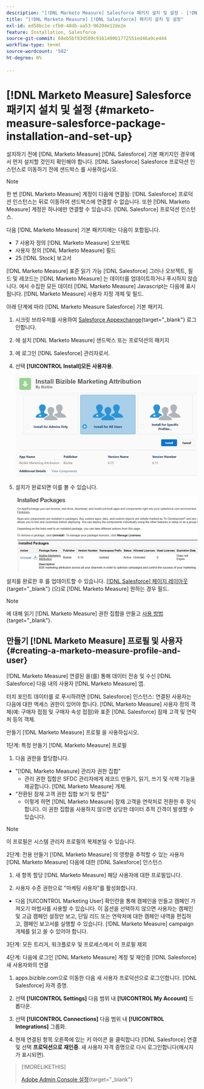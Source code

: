 ```yaml
---
description: "[!DNL Marketo Measure] Salesforce 패키지 설치 및 설정 - [!DNL Marketo Measure] - 제품 설명서"
title: "[!DNL Marketo Measure] [!DNL Salesforce] 패키지 설치 및 설정"
exl-id: ed58bc1e-cfb0-48db-aa53-96204e12de2e
feature: Installation, Salesforce
source-git-commit: 68eb5bf83d589c9161490b1772551ed46a9ce444
workflow-type: tm+mt
source-wordcount: '502'
ht-degree: 0%

---
```


# [!DNL Marketo Measure] Salesforce 패키지 설치 및 설정 {#marketo-measure-salesforce-package-installation-and-set-up}

설치하기 전에 [!DNL Marketo Measure] [!DNL Salesforce] 기본 패키지인 경우에서 먼저 설치할 것인지 확인해야 합니다. [!DNL Salesforce] Salesforce 프로덕션 인스턴스로 이동하기 전에 샌드박스 를 사용하십시오.

>[!NOTE]
>
>한 번 [!DNL Marketo Measure] 계정이 다음에 연결됨: [!DNL Salesforce] 프로덕션 인스턴스는 뒤로 이동하여 샌드박스에 연결할 수 없습니다. 또한 [!DNL Marketo Measure] 계정은 하나에만 연결할 수 있습니다. [!DNL Salesforce] 프로덕션 인스턴스.

다음 [!DNL Marketo Measure] 기본 패키지에는 다음이 포함됩니다.

* 7 사용자 정의 [!DNL Marketo Measure] 오브젝트
* 사용자 정의 [!DNL Marketo Measure] 필드
* 25 [!DNL Stock] 보고서

[!DNL Marketo Measure] 표준 읽기 가능 [!DNL Salesforce] 그러나 오브젝트, 필드 및 레코드는 [!DNL Marketo Measure] 는 데이터를 업데이트하거나 푸시하지 않습니다. 에서 수집한 모든 데이터 [!DNL Marketo Measure] Javascript는 다음에 표시됩니다. [!DNL Marketo Measure] 사용자 지정 개체 및 필드.

아래 단계에 따라 [!DNL Marketo Measure Salesforce] 기본 패키지.

1. 시크릿 브라우저를 사용하여 [Salesforce Appexchange](https://appexchange.salesforce.com/appxListingDetail?listingId=a0N3000000B3KLuEAN){target="_blank"} 로그인합니다.

1. 에 설치 [!DNL Marketo Measure] 샌드박스 또는 프로덕션의 패키지

1. 에 로그인 [!DNL Salesforce] 관리자로서.

1. 선택 **[!UICONTROL Install]모든 사용자용**.

   ![](assets/marketo-measure-salesforce-package-installation-and-set-up-1.png)

1. 설치가 완료되면 이를 볼 수 있습니다.

   ![](assets/marketo-measure-salesforce-package-installation-and-set-up-2.png)

설치를 완료한 후 를 업데이트할 수 있습니다. [[!DNL Salesforce] 페이지 레이아웃](/help/configuration-and-setup/marketo-measure-and-salesforce/page-layout-instructions.md){target="_blank"} (으)로 [!DNL Marketo Measure] 원하는 경우 필드.

>[!NOTE]
>
>에 대해 읽기 [!DNL Marketo Measure] 권한 집합을 만들고 [사용 방법](/help/configuration-and-setup/marketo-measure-and-salesforce/marketo-measure-permission-sets.md){target="_blank"}.

## 만들기 [!DNL Marketo Measure] 프로필 및 사용자 {#creating-a-marketo-measure-profile-and-user}

[!DNL Marketo Measure] 연결된 을(를) 통해 데이터 전송 및 수신 [!DNL Salesforce] 다음 내의 사용자 [!DNL Marketo Measure] 앱.

터치 포인트 데이터를 로 푸시하려면 [!DNL Salesforce] 인스턴스: 연결된 사용자는 다음에 대한 액세스 권한이 있어야 합니다. [!DNL Marketo Measure] 사용자 정의 객체(예: 구매자 접점 및 구매자 속성 접점)와 표준 [!DNL Salesforce] 잠재 고객 및 연락처 등의 객체.

만들기 [!DNL Marketo Measure] 프로필 을 사용하십시오.

1단계: 특정 만들기 [!DNL Marketo Measure] 프로필

1. 다음 권한을 할당합니다.

* &quot;[!DNL Marketo Measure] 관리자 권한 집합&quot;
   * 관리 권한 집합은 SFDC 관리자에게 레코드 만들기, 읽기, 쓰기 및 삭제 기능을 제공합니다. [!DNL Marketo Measure] 개체.
* &quot;전환된 잠재 고객 권한 집합 보기 및 편집&quot;
   * 이렇게 하면 [!DNL Marketo Measure] 잠재 고객을 연락처로 전환한 후 장식합니다. 이 권한 집합을 사용하지 않으면 상당한 데이터 추적 간격이 발생할 수 있습니다.

>[!NOTE]
>
>이 프로필은 시스템 관리자 프로필의 복제본일 수 있습니다.

2단계: 전용 만들기 [!DNL Marketo Measure] 의 영향을 추적할 수 있는 사용자 [!DNL Marketo Measure] 다음에 대한 [!DNL Salesforce] 인스턴스

1. 새 항목 할당 [!DNL Marketo Measure] 해당 사용자에 대한 프로필입니다.

1. 사용자 수준 권한으로 &quot;마케팅 사용자&quot;를 활성화합니다.

* 다음 [!UICONTROL Marketing User] 확인란을 통해 캠페인을 만들고 캠페인 가져오기 마법사를 사용할 수 있습니다. 이 옵션을 선택하지 않으면 사용자는 캠페인 및 고급 캠페인 설정만 보고, 단일 리드 또는 연락처에 대한 캠페인 내역을 편집하고, 캠페인 보고서를 실행할 수 있습니다. [!DNL Marketo Measure] campaign 개체를 읽고 쓸 수 있어야 합니다.

3단계: 모든 트리거, 워크플로우 및 프로세스에서 이 프로필 제외

4단계: 다음에 로그인 [!DNL Marketo Measure] 계정 및 재인증 [!DNL Salesforce] 새 사용자와의 연결

1. apps.bizible.com으로 이동한 다음 새 사용자 프로덕션으로 로그인합니다. [!DNL Salesforce] 자격 증명.

1. 선택 **[!UICONTROL Settings]** 다음 범위 내 **[!UICONTROL My Account]** 드롭다운.

1. 선택 **[!UICONTROL Connections]** 다음 범위 내 **[!UICONTROL Integrations]** 그룹화.

1. 현재 연결된 항목 오른쪽에 있는 키 아이콘 을 클릭합니다 [!DNL Salesforce] 연결 및 선택 **프로덕션으로 재인증**. 새 사용자 자격 증명으로 다시 로그인합니다(메시지가 표시되면).

>[!MORELIKETHIS]
>
>[Adobe Admin Console 설정](/help/configuration-and-setup/getting-started-with-marketo-measure/adobe-admin-console-setup.md){target="_blank"}
